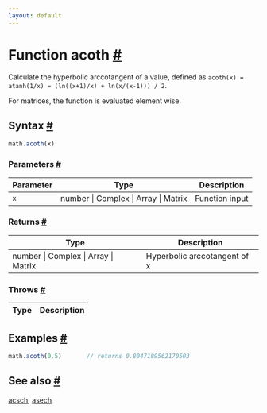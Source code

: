 ```yaml
---
layout: default
---
```


<!-- Note: This file is automatically generated from source code comments. Changes made in this file will be overridden. -->

<h1 id="function-acoth">Function acoth <a href="#function-acoth" title="Permalink">#</a></h1>

Calculate the hyperbolic arccotangent of a value,
defined as `acoth(x) = atanh(1/x) = (ln((x+1)/x) + ln(x/(x-1))) / 2`.

For matrices, the function is evaluated element wise.


<h2 id="syntax">Syntax <a href="#syntax" title="Permalink">#</a></h2>

```js
math.acoth(x)
```

<h3 id="parameters">Parameters <a href="#parameters" title="Permalink">#</a></h3>

Parameter | Type | Description
--------- | ---- | -----------
`x` | number &#124; Complex &#124; Array &#124; Matrix | Function input

<h3 id="returns">Returns <a href="#returns" title="Permalink">#</a></h3>

Type | Description
---- | -----------
number &#124; Complex &#124; Array &#124; Matrix | Hyperbolic arccotangent of x


<h3 id="throws">Throws <a href="#throws" title="Permalink">#</a></h3>

Type | Description
---- | -----------


<h2 id="examples">Examples <a href="#examples" title="Permalink">#</a></h2>

```js
math.acoth(0.5)       // returns 0.8047189562170503
```


<h2 id="see-also">See also <a href="#see-also" title="Permalink">#</a></h2>

[acsch](acsch.html),
[asech](asech.html)
